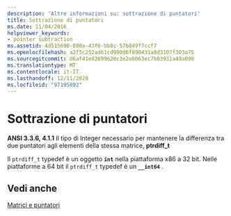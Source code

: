 ```yaml
---
description: 'Altre informazioni su: sottrazione di puntatori'
title: Sottrazione di puntatori
ms.date: 11/04/2016
helpviewer_keywords:
- pointer subtraction
ms.assetid: 4d515690-088a-43f6-bb8c-57b849f7ccf7
ms.openlocfilehash: a2f5c252ad61cd990d6f890431a8d3107f303a75
ms.sourcegitcommit: d6af41e42699628c3e2e6063ec7b03931a49a098
ms.translationtype: MT
ms.contentlocale: it-IT
ms.lasthandoff: 12/11/2020
ms.locfileid: "97195892"
---
```

# <a name="pointer-subtraction"></a>Sottrazione di puntatori

**ANSI 3.3.6, 4.1.1** Il tipo di Integer necessario per mantenere la differenza tra due puntatori agli elementi della stessa matrice, **ptrdiff_t**

Il `ptrdiff_t` typedef è un oggetto **`int`** nella piattaforma x86 a 32 bit. Nelle piattaforme a 64 bit il `ptrdiff_t` typedef è un **`__int64`** .

## <a name="see-also"></a>Vedi anche

[Matrici e puntatori](../c-language/arrays-and-pointers.md)
